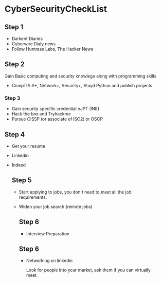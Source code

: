 # CyberSecurityCheckList

<H2>Step 1</H2>

- Darkent Diaries
- Cyberwire Dialy news
- Follow Huntress Labs, The Hacker News

<H2>Step 2</H2>
Gain Basic computing and security knowlege along with programming skills

- CompTIA A+, Network+, Security+, Stuyd Python and publish projects

<h3>Step 3</h3>

- Gain security specific credential eJPT (INE)
- Hack the box and Tryhackme
- Pursue CISSP (or associate of ISC2) or OSCP

<h2>Step 4</h2>

- Get your resume
- Linkedin
- Indeed

  <h2>Step 5</h2>
  
  - Start applying to jobs, you don't need to meet all the job requirements.
  - Widen your job search (remote jobs)
 
    <h2>Step 6</h2>
    
    - Interview Preparation
   
    <h2>Step 6</h2>

    - Networking on linkedin
   
      Look for people into your market, ask them if you can virtually meet. 
